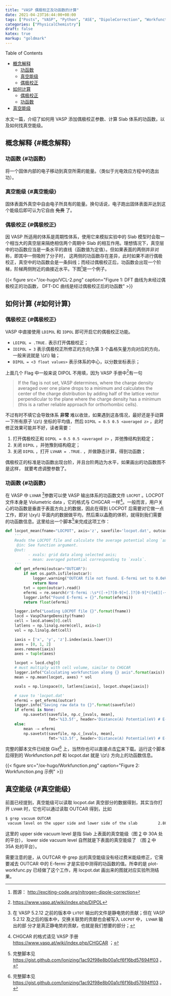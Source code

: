 ```yaml
---
title: "VASP 偶极校正及功函数的计算"
date: 2021-04-23T16:44:00+08:00
tags: ["Posts", "VASP", "Python", "ASE", "DipoleCorrection", "Workfunction"]
categories: ["PhysicalChemistry"]
draft: false
katex: true
markup: "goldmark"
---
```


<div class="ox-hugo-toc toc">
<div></div>

<div class="heading">Table of Contents</div>

- [概念解释](#概念解释)
    - [功函数](#功函数)
    - [真空能级](#真空能级)
    - [偶极校正](#偶极校正)
- [如何计算](#如何计算)
    - [偶极校正](#偶极校正)
    - [功函数](#功函数)
- [真空能级](#真空能级)

</div>
<!--endtoc-->

水文一篇，介绍了如何用 VASP 添加偶极校正参数、计算 Slab 体系的功函数，以及如何找真空能级。

<!--more-->


## 概念解释 {#概念解释}


### 功函数 {#功函数}

将一个固体内部的电子移动到真空所需的能量。（类似于光电效应方程中的逸出功）。


### 真空能级 {#真空能级}

固体表面外真空中自由电子所具有的能量。换句话说，电子跑出固体表面并达到这个能级后即可认为它自由 ~~免费~~ 了。


### 偶极校正 {#偶极校正}

因 VASP 所适用的体系是周期性体系，使用它来模拟实验中的 Slab 模型时会取一个相当大的真空层来隔绝相信两个周期中 Slab 的相互作用。理想情况下，真空层中的功函数应当是一条水平的直线（函数值为定值）。但如果表面的两侧并非对称，即其中一侧吸附了分子时，
这两侧的功函数存在差异，此时如果不进行偶极校正，真空中的功函数会是一条斜线；而经过偶极校正后，功函数会出现一个阶梯，阶梯两侧附近的曲接近水平。下图[^fn:1]是一个例子。

<a id="org7fed8e2"></a>

{{< figure src="/ox-hugo/VCL-2.png" caption="Figure 1: DFT 曲线为未经过偶极校正的功函数， DFT-DC 曲线是经过偶极校正后的功函数" >}}


## 如何计算 {#如何计算}


### 偶极校正 {#偶极校正}

VASP 中直接使用 `LDIPOL` 和 `IDPOL` 即可开启它的偶极校正功能。

-   `LDIPOL = .TRUE.` 表示打开偶极校正；
-   `IDIPOL = 3` 表示偶极校正所修正的方向为第 3 个晶格矢量方向对应的方向，一般来说就是 \\(z\\) 轴；
-   `DIPOL = <3 float values>` 表示体系的中心，以分数坐标表示；

上面几个 Flag 中一般来说 DIPOL 不用填，因为 VASP 手册中[^fn:2]有一句

> If the flag is not set, VASP determines, where the charge density averaged over
> one plane drops to a minimum and calculates the center of the charge
> distribution by adding half of the lattice vector perpendicular to the plane
> where the charge density has a minimum (this is a rather reliable approach for
> orthorhombic cells).

不过有时不填它会导致体系 **非常** 难以收敛，如果遇到这各情况，最好还是手动算一下所有原子 \\(z\\) 坐标的平均值，然后 `DIPOL = 0.5 0.5 <averaged z>` ，此时修正效果可能并不好，读者需要：

1.  打开偶极校正和 `DIPOL = 0.5 0.5 <averaged z>` ，并弛豫结构到稳定；
2.  关闭 `DIPOL` ，并弛豫到结构稳定；
3.  关闭 `DIPOL` ，打开 `LVHAR = .TRUE.` ，并做静态计算，得到功函数；

偶极校正的标准是功函数出现台阶，并且台阶两边为水平，如果画出的功函数图不是这样，
就要考虑调整参数了。


### 功函数 {#功函数}

在 VASP 中 `LVHAR`&nbsp;[^fn:3]参数可以使 VASP 输出体系的功函数文件 `LOCPOT` 。LOCPOT
文件本身是 Volumetric data ，它的格式与 CHGCAR 一样[^fn:4]。一般而言，用户关心的功函数是垂直于表面方向上的数据，因此在得到 LOCPOT 后需要对它做一点工作，即对 \\(xy\\)
平面内的数据做平均，然后乘以晶胞的体积，就得到我们需要的功函数信息。这里给出一个脚本[^fn:5]来完成这项工作：

```python
def locpot_mean(fname="LOCPOT", axis='z', savefile='locpot.dat', outcar="OUTCAR"):
    '''
    Reads the LOCPOT file and calculate the average potential along `axis`.
     @in: See function argument.
    @out:
          - xvals: grid data along selected axis;
          - mean: averaged potential corresponding to `xvals`.
    '''
    def get_efermi(outcar="OUTCAR"):
        if not os.path.isfile(outcar):
            logger.warning("OUTCAR file not found. E-fermi set to 0.0eV")
            return None
        txt = open(outcar).read()
        efermi = re.search(r'E-fermi :\s*([-+]?[0-9]+[.]?[0-9]*([eE][-+]?[0-9]+)?)', txt).groups()[0]
        logger.info("Found E-fermi = {}".format(efermi))
        return float(efermi)

    logger.info("Loading LOCPOT file {}".format(fname))
    locd = VaspChargeDensity(fname)
    cell = locd.atoms[0].cell
    latlens = np.linalg.norm(cell, axis=1)
    vol = np.linalg.det(cell)

    iaxis = ['x', 'y', 'z'].index(axis.lower())
    axes = [0, 1, 2]
    axes.remove(iaxis)
    axes = tuple(axes)

    locpot = locd.chg[0]
    # must multiply with cell volume, similar to CHGCAR
    logger.info("Calculating workfunction along {} axis".format(axis))
    mean = np.mean(locpot, axes) * vol

    xvals = np.linspace(0, latlens[iaxis], locpot.shape[iaxis])

    # save to 'locpot.dat'
    efermi = get_efermi(outcar)
    logger.info("Saving raw data to {}".format(savefile))
    if efermi is None:
        np.savetxt(savefile, np.c_[xvals, mean],
                   fmt='%13.5f', header='Distance(A) Potential(eV) # E-fermi not corrected')
    else:
        mean -= efermi
        np.savetxt(savefile, np.c_[xvals, mean],
                   fmt='%13.5f', header='Distance(A) Potential(eV) # E-fermi shifted to 0.0eV')
```

完整的脚本文件已经放 Gist[^fn:5] 上，当然你也可以直接点击[它](vasp-dipol-correction-work-function/plot-workfunc.py)来下载。运行这个脚本后得到的 Workfunction.pdf 和 locpot.dat 就是 \\(z\\) 方向上的功函数信息。

<a id="orgd8c50ab"></a>

{{< figure src="/ox-hugo/Workfunction.png" caption="Figure 2: Workfunction.png 示例" >}}


## 真空能级 {#真空能级}

前面已经提到，真空能级可以读取 locpot.dat 真空部分的数据得到，其实当你打开
`LVHAR` 时，它也可以通过读取 OUTCAR 得到，比如

```sh
$ grep vacuum OUTCAR
 vacuum level on the upper side and lower side of the slab         2.807         3.188
```

这里的 upper side vacuum level 是指 Slab 上表面的真空能级（图 [2](#orgd8c50ab)
中 30A 处的平台）， lower side vacuum level 自然就是下表面的真空能级了
（图 [2](#orgd8c50ab) 中 35A 处的平台）。

需要注意的是，从 OUTCAR 中 grep 出的真空能级没有经过费米能级修正，它需要减去
OUTCAR 中的 E-fermi 才是实验中测得的功函数的值。所幸的是 plot-workfunc.py 已经做了这个工作，用 locpot.dat 画出来的图就对应实验所测结果。

[^fn:1]: 图源： <http://exciting-code.org/nitrogen-dipole-correction>
[^fn:2]: <https://www.vasp.at/wiki/index.php/DIPOL>
[^fn:3]: 在 VASP 5.2.12 之前的版本中 `LVTOT` 输出的文件是静电势的贡献；但在 VASP 5.2.12 及之后的版本中，交换关联势的贡献也会被写入 `LOCPOT` 中， `LVHAR` 输出的部 分才是真正静电势的贡献，也就是我们想要的部分；
[^fn:4]: CHGCAR 的格式请见 VASP 手册 <https://www.vasp.at/wiki/index.php/CHGCAR> ；
[^fn:5]: 完整脚本见 <https://gist.github.com/Ionizing/1ac92f98e8b00a1cf6f16bd57694ff03> 。
